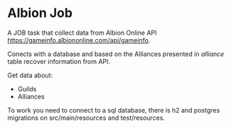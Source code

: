 # Albion Job
A JOB task that collect data from Albion Online API https://gameinfo.albiononline.com/api/gameinfo.

Conects with a database and based on the Alliances presented in _alliance_ table recover information from API.

Get data about:
- Guilds
- Alliances


To work you need to connect to a sql database, there is h2 and postgres migrations on src/main/resources and test/resources.
